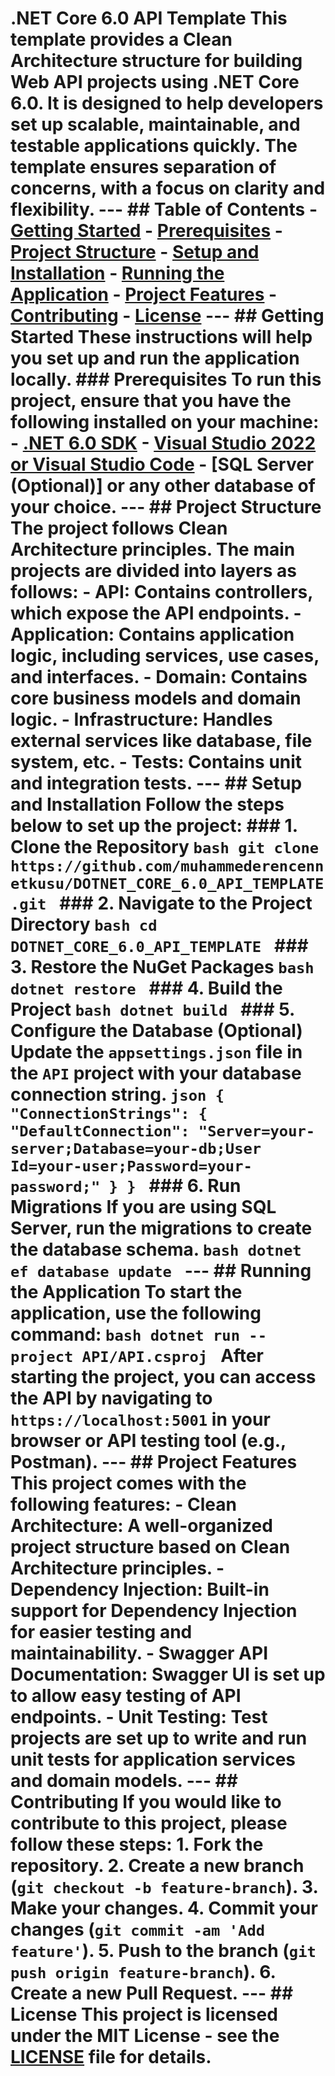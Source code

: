 # .NET Core 6.0 API Template This template provides a Clean Architecture structure for building Web API projects using .NET Core 6.0. It is designed to help developers set up scalable, maintainable, and testable applications quickly. The template ensures separation of concerns, with a focus on clarity and flexibility. --- ## Table of Contents - [Getting Started](#getting-started) - [Prerequisites](#prerequisites) - [Project Structure](#project-structure) - [Setup and Installation](#setup-and-installation) - [Running the Application](#running-the-application) - [Project Features](#project-features) - [Contributing](#contributing) - [License](#license) --- ## Getting Started These instructions will help you set up and run the application locally. ### Prerequisites To run this project, ensure that you have the following installed on your machine: - [.NET 6.0 SDK](https://dotnet.microsoft.com/download) - [Visual Studio 2022 or Visual Studio Code](https://code.visualstudio.com/) - [SQL Server (Optional)] or any other database of your choice. --- ## Project Structure The project follows Clean Architecture principles. The main projects are divided into layers as follows: - **API**: Contains controllers, which expose the API endpoints. - **Application**: Contains application logic, including services, use cases, and interfaces. - **Domain**: Contains core business models and domain logic. - **Infrastructure**: Handles external services like database, file system, etc. - **Tests**: Contains unit and integration tests. --- ## Setup and Installation Follow the steps below to set up the project: ### 1. Clone the Repository ```bash git clone https://github.com/muhammederencennetkusu/DOTNET_CORE_6.0_API_TEMPLATE.git ``` ### 2. Navigate to the Project Directory ```bash cd DOTNET_CORE_6.0_API_TEMPLATE ``` ### 3. Restore the NuGet Packages ```bash dotnet restore ``` ### 4. Build the Project ```bash dotnet build ``` ### 5. Configure the Database (Optional) Update the `appsettings.json` file in the `API` project with your database connection string. ```json { "ConnectionStrings": { "DefaultConnection": "Server=your-server;Database=your-db;User Id=your-user;Password=your-password;" } } ``` ### 6. Run Migrations If you are using SQL Server, run the migrations to create the database schema. ```bash dotnet ef database update ``` --- ## Running the Application To start the application, use the following command: ```bash dotnet run --project API/API.csproj ``` After starting the project, you can access the API by navigating to `https://localhost:5001` in your browser or API testing tool (e.g., Postman). --- ## Project Features This project comes with the following features: - **Clean Architecture**: A well-organized project structure based on Clean Architecture principles. - **Dependency Injection**: Built-in support for Dependency Injection for easier testing and maintainability. - **Swagger API Documentation**: Swagger UI is set up to allow easy testing of API endpoints. - **Unit Testing**: Test projects are set up to write and run unit tests for application services and domain models. --- ## Contributing If you would like to contribute to this project, please follow these steps: 1. Fork the repository. 2. Create a new branch (`git checkout -b feature-branch`). 3. Make your changes. 4. Commit your changes (`git commit -am 'Add feature'`). 5. Push to the branch (`git push origin feature-branch`). 6. Create a new Pull Request. --- ## License This project is licensed under the MIT License - see the [LICENSE](LICENSE) file for details.

